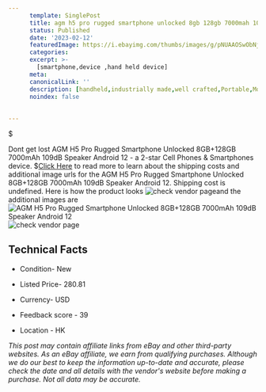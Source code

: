 ```yaml
---
      template: SinglePost
      title: agm h5 pro rugged smartphone unlocked 8gb 128gb 7000mah 109db speaker android 12
      status: Published
      date: '2023-02-12'
      featuredImage: https://i.ebayimg.com/thumbs/images/g/pNUAAOSwObNja4T4/s-l225.jpg
      categories: 
      excerpt: >-
        [smartphone,device ,hand held device]
      meta:
      canonicalLink: ''
      description: [handheld,industrially made,well crafted,Portable,Mobile,Compact,Convenient,Lightweight,Maneuverable,Man-portable,Miniature,Carriable,Hand-held,Light,Holdable,Transportable,Mobile device,Pocket-sized,On-the-go,Wireless,Cordless,Compact size,Convenient size, smartphone,device ,hand held device]
      noindex: false
      
        
---
```

$

Dont get lost  AGM H5 Pro Rugged Smartphone Unlocked 8GB+128GB 7000mAh 109dB Speaker Android 12 - a 2-star Cell Phones & Smartphones device.
$[Click Here](https://www.ebay.com/itm/284947771791?hash=item425835f18f%3Ag%3ApNUAAOSwObNja4T4&mkevt=1&mkcid=1&mkrid=711-53200-19255-0&campid=%253CePNCampaignId%253E&customid=%253CreferenceId%253E&toolid=10049) to read more to learn about the shipping costs and additional image urls for the AGM H5 Pro Rugged Smartphone Unlocked 8GB+128GB 7000mAh 109dB Speaker Android 12. Shipping cost is undefined. Here is how the product looks ![check vendor page](https://i.ebayimg.com/thumbs/images/g/pNUAAOSwObNja4T4/s-l225.jpg)and the additional images are![AGM H5 Pro Rugged Smartphone Unlocked 8GB+128GB 7000mAh 109dB Speaker Android 12](https://i.ebayimg.com/images/g/pNUAAOSwObNja4T4/s-l640.jpg)![check vendor page](https://origin-galleryplus.ebayimg.com/ws/web/284947771791_2_0_1/225x225.jpg,https://origin-galleryplus.ebayimg.com/ws/web/284947771791_3_0_1/225x225.jpg,https://origin-galleryplus.ebayimg.com/ws/web/284947771791_4_0_1/225x225.jpg,https://origin-galleryplus.ebayimg.com/ws/web/284947771791_5_0_1/225x225.jpg,https://origin-galleryplus.ebayimg.com/ws/web/284947771791_6_0_1/225x225.jpg,https://origin-galleryplus.ebayimg.com/ws/web/284947771791_7_0_1/225x225.jpg,https://origin-galleryplus.ebayimg.com/ws/web/284947771791_8_0_1/225x225.jpg,https://origin-galleryplus.ebayimg.com/ws/web/284947771791_9_0_1/225x225.jpg,https://origin-galleryplus.ebayimg.com/ws/web/284947771791_10_0_1/225x225.jpg,https://origin-galleryplus.ebayimg.com/ws/web/284947771791_11_0_1/225x225.jpg,https://origin-galleryplus.ebayimg.com/ws/web/284947771791_12_0_1/225x225.jpg)



 ## Technical Facts 



     
      

 - Condition- New 


      

 - Listed Price- 280.81 


      

 - Currency- USD 


      

 - Feedback score - 39 


      

 - Location - HK 


      
      

 *_This post may contain affiliate links from eBay and other third-party websites. As an eBay affiliate, we earn from qualifying purchases. Although we do our best to keep the information up-to-date and accurate, please check the date and all details with the vendor's website before making a purchase. Not all data may be accurate._*






